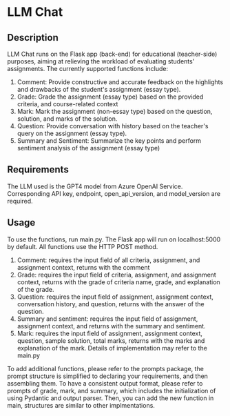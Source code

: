 # LLM Chat
## Description
LLM Chat runs on the Flask app (back-end) for educational (teacher-side) purposes, aiming at relieving the workload of evaluating students' assignments. The currently supported functions include:

1. Comment: Provide constructive and accurate feedback on the highlights and drawbacks of the student's assignment (essay type).
2. Grade: Grade the assignment (essay type) based on the provided criteria, and course-related context
3. Mark: Mark the assignment (non-essay type) based on the question, solution, and marks of the solution.
4. Question: Provide conversation with history based on the teacher's query on the assignment (essay type).
5. Summary and Sentiment: Summarize the key points and perform sentiment analysis of the assignment (essay type)

## Requirements
The LLM used is the GPT4 model from Azure OpenAI Service. Corresponding API key, endpoint, open_api_version, and model_version are required.

## Usage
To use the functions, run main.py. The Flask app will run on localhost:5000 by default. All functions use the HTTP POST method.
1. Comment: requires the input field of all criteria, assignment, and assignment context, returns with the comment
2. Grade: requires the input field of criteria, assignment, and assignment context, returns with the grade of criteria name, grade, and explanation of the grade.
3. Question: requires the input field of assignment, assignment context, conversation history, and question, returns with the answer of the question.
4. Summary and sentiment: requires the input field of assignment, assignment context, and returns with the summary and sentiment.
5. Mark: requires the input field of assignment, assignment context, question, sample solution, total marks, returns with the marks and explanation of the mark.
Details of implementation may refer to the main.py

To add additional functions, please refer to the prompts package, the prompt structure is simplified to declaring your requirements, and then assembling them. To have a consistent output format, please refer to prompts of grade, mark, and summary, which includes the initialization of using Pydantic and output parser. Then, you can add the new function in main, structures are similar to other implmentations.
